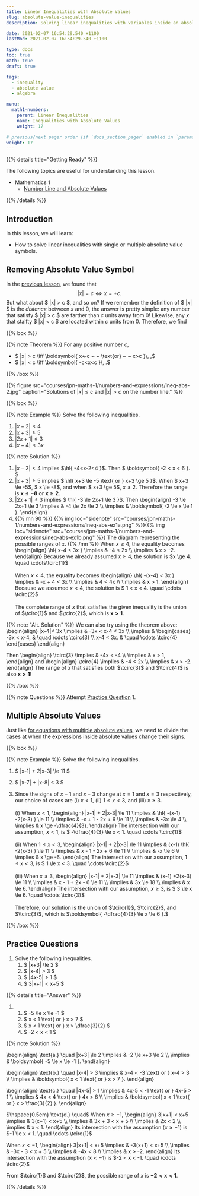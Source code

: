 ```yaml
---
title: Linear Inequalities with Absolute Values
slug: absolute-value-inequalities
description: Solving linear inequalities with variables inside an absolute value symbol.

date: 2021-02-07 16:54:29.540 +1100
lastMod: 2021-02-07 16:54:29.540 +1100

type: docs
toc: true
math: true
draft: true

tags:
  - inequality
  - absolute value
  - algebra

menu:
  math1-numbers:
    parent: Linear Inequalities
    name: Inequalities with Absolute Values
    weight: 17

# previous/next pager order (if `docs_section_pager` enabled in `params.toml`)
weight: 17
---
```


{{% details title="Getting Ready" %}}

The following topics are useful for understanding this lesson.
- Mathematics 1
    - [Number Line and Absolute Values](../../numbers/absolute-values)

{{% /details %}}

## Introduction

In this lesson, we will learn:
- How to solve linear inequalities with single or multiple absolute value symbols.

## Removing Absolute Value Symbol

In the [previous lesson](../absolute-value-equations), we found that $$ |x| = c \iff x = \pm c. $$ But what about $ |x| > c $, and so on? If we remember the definition of $ |x| $ is the *distance* between $x$ and $0$, the answer is pretty simple: any number that satisfy $ |x| > c $ are farther than $c$ units away from $0$! Likewise, any $x$ that staifty $ |x| < c $ are located within $c$ units from $0$. Therefore, we find

{{% box %}}

{{% note Theorem %}} For any positive number $c$,
- $ |x| > c \iff \boldsymbol{ x<-c ~ ~ \text{or} ~ ~ x>c }\\, ,$
- $ |x| < c \iff \boldsymbol{ -c<x<c }\\, .$

{{% /box %}}

{{% figure src="courses/jpn-maths-1/numbers-and-expressions/ineq-abs-2.jpg" caption="Solutions of $|x|\le c$ and $|x|>c$ on the number line." %}}


{{% box %}}

{{% note Example %}} Solve the following inequalities.
1. $|x-2|<4$
2. $|x+3|\ge 5$
3. $|2x+1|\le 3$
4. $|x-4|< 3x$

{{% note Solution %}}

1. $|x-2|<4$ implies $\hl{ -4<x-2<4 }$. Then $ \boldsymbol{ -2 < x < 6 }. $
2. $|x+3|\ge 5$ implies $ \hl{ x+3 \le -5 \text{ or } x+3 \ge 5 }$. When $ x+3 \le -5$, $ x \le -8$, and when $ x+3 \ge 5$, $x \ge 2$. Therefore the range is $\boldsymbol{ x\le -8 \text{ or } x \ge 2 }.$
3. $|2x+1|\le 3$ implies $ \hl{ -3 \le 2x+1 \le 3 }$. Then
\begin{align}
  -3 \le 2x+1 \le 3 \implies & -4 \le 2x \le 2 \\\\
  \implies & \boldsymbol{ -2 \le x \le 1 }.
\end{align}
4. {{% mn 90 %}}
{{% img loc="sidenote" src="courses/jpn-maths-1/numbers-and-expressions/ineq-abs-ex1a.png" %}}{{% img loc="sidenote" src="courses/jpn-maths-1/numbers-and-expressions/ineq-abs-ex1b.png" %}} The diagram representing the possible ranges of $x$.
{{% /mn %}} When $x\ge 4$, the equality becomes
\begin{align}
  \hl{ x-4 < 3x } \implies & -4 < 2x \\\\
  \implies & x > -2.
\end{align}
Because we already assumed $x \ge 4$, the solution is $x \ge 4. \quad \cdots\tcirc{1}$ <br><br>
When $x<4$, the equality becomes
\begin{align}
  \hl{ -(x-4) < 3x } \implies & -x + 4 < 3x \\\\
  \implies & 4 < 4x \\\\
  \implies & x > 1.
\end{align}
Because we assumed $x < 4$, the solution is $ 1 < x < 4. \quad \cdots \tcirc{2}$ <br><br>
The complete range of $x$ that satisfies the given inequality is the union of $\tcirc{1}$ and $\tcirc{2}$, which is $\boldsymbol{ x>1 }.$

{{% note "Alt. Solution" %}} We can also try using the theorem above:
\begin{align}
  |x-4|< 3x \implies & -3x < x-4 < 3x \\\\
  \implies & \begin{cases} -3x < x-4, & \quad \cdots \tcirc{3} \\\\ x-4 < 3x. & \quad \cdots \tcirc{4} \end{cases}
\end{align}

Then
\begin{align}
  \tcirc{3} \implies & -4x < -4 \\\\
  \implies & x > 1,
\end{align}
and
\begin{align}
  \tcirc{4} \implies & -4 < 2x \\\\
  \implies & x > -2.
\end{align}
The range of $x$ that satisfies both $\tcirc{3}$ and $\tcirc{4}$ is also $\boldsymbol{ x > 1 }$!

{{% /box %}}

{{% note Questions %}} Attempt [Practice Question](#practice-questions) 1.


## Multiple Absolute Values

Just like [for equations with multiple absolute values](../absolute-value-equations/#equations-with-multiple-absolute-values), we need to divide the cases at when the expressions inside absolute values change their signs.

{{% box %}}

{{% note Example %}} Solve the following inequalities.
1. $ |x-1| + 2|x-3| \le 11 $
2. $ |x-7| + |x-8| < 3 $

1. Since the signs of $x-1$ and $x-3$ change at $x=1$ and $x=3$ respectively, our choice of cases are $(\text{i})~x<1$, $(\text{ii})~1\le x < 3$, and $(\text{iii})~x \ge 3$.<br><br>
$(\text{i})$ When $x<1$,
\begin{align}
  |x-1| + 2|x-3| \le 11 \implies & \hl{ -(x-1) -2(x-3) } \le 11 \\\\
  \implies & -x + 1 - 2x + 6 \le 11 \\\\
  \implies & -3x \le 4 \\\\
  \implies & x \ge -\dfrac{4}{3}.
\end{align}
The intersection with our assumption, $x<1$, is $ -\dfrac{4}{3} \le x < 1. \quad \cdots \tcirc{1}$ <br><br>
$(\text{ii})$ When $1\le x < 3$,
\begin{align}
  |x-1| + 2|x-3| \le 11 \implies & (x-1) \hl{ -2(x-3) } \le 11 \\\\
  \implies & x - 1 - 2x + 6 \le 11 \\\\
  \implies & -x \le 6 \\\\
  \implies & x \ge -6.
\end{align}
The intersection with our assumption, $1 \le x < 3$, is $ 1 \le x < 3. \quad \cdots \tcirc{2}$ <br><br>
$(\text{iii})$ When $x \ge 3$,
\begin{align}
  |x-1| + 2|x-3| \le 11 \implies & (x-1) +2(x-3) \le 11 \\\\
  \implies & x - 1 + 2x - 6 \le 11 \\\\
  \implies & 3x \le 18 \\\\
  \implies & x \le 6.
\end{align}
The intersection with our assumption, $x\ge 3$, is $ 3 \le x \le 6. \quad \cdots \tcirc{3}$ <br><br>
Therefore, our solution is the union of $\tcirc{1}$, $\tcirc{2}$, and $\tcirc{3}$, which is $\boldsymbol{ -\dfrac{4}{3} \le x \le 6 }.$

{{% /box %}}


## Practice Questions

1. Solve the following inequalities.
    1. $ |x+3| \le 2 $
    2. $ |x-4| > 3 $
    3. $ |4x-5| > 1 $
    4. $ 3|x+1| < x+5 $

{{% details title="Answer" %}}

1. 
    1. $ -5 \le x \le -1 $
    2. $ x < 1 \text{ or } x > 7 $
    3. $ x < 1 \text{ or } x > \dfrac{3}{2} $
    4. $ -2 < x < 1 $

{{% note Solution %}}

\begin{align}
  \text{a.} \quad |x+3| \le 2 \implies & -2 \le x+3 \le 2 \\\\
  \implies & \boldsymbol{ -5 \le x \le -1 }.
\end{align}

\begin{align}
  \text{b.} \quad |x-4| > 3 \implies & x-4 < -3 \text{ or } x-4 > 3 \\\\
  \implies & \boldsymbol{ x < 1 \text{ or } x > 7 }.
\end{align}

\begin{align}
  \text{c.} \quad |4x-5| > 1 \implies & 4x-5 < -1 \text{ or } 4x-5 > 1 \\\\
  \implies & 4x < 4 \text{ or } 4x > 6 \\\\
  \implies & \boldsymbol{ x < 1 \text{ or } x > \frac{3}{2} }.
\end{align}

$\hspace{0.5em} \text{d.} \quad$ When $x\ge -1$,
\begin{align}
  3|x+1| < x+5 \implies & 3(x+1) < x+5 \\\\
  \implies & 3x + 3 < x + 5 \\\\
  \implies & 2x < 2 \\\\
  \implies & x < 1.
\end{align}
Its intersection with the assumption ($x\ge -1$) is $-1 \le x < 1. \quad \cdots \tcirc{1}$

When $x < -1$,
\begin{align}
  3|x+1| < x+5 \implies & -3(x+1) < x+5 \\\\
  \implies & -3x - 3 < x + 5 \\\\
  \implies & -4x < 8 \\\\
  \implies & x > -2.
\end{align}
Its intersection with the assumption ($x<-1$) is $-2 < x < -1. \quad \cdots \tcirc{2}$

From $\tcirc{1}$ and $\tcirc{2}$, the possible range of $x$ is $\boldsymbol{ -2 < x < 1 }.$

{{% /details %}}